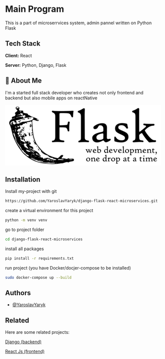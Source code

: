 # Main Program

This is a part of microserrvices system, admin pannel written on Python Flask


## Tech Stack

**Client:** React

**Server:** Python, Django, Flask


## 🚀 About Me
I'm a started full stack developer who creates not only frontend and backend but also mobile apps on reactNative

![Logo](./pngegg(1).png)



## Installation

Install my-project with git

```bash
https://github.com/YaroslavYaryk/django-flask-react-microservices.git
```

create a virtual environment for this project
```bash
python -m venv venv
```

go to project folder
```bash 
cd django-flask-react-microservices 
```

install all packages
```bash
pip install -r requirements.txt
```

run project (you have Docker/docjer-compose to be installed)
```bash 
sudo docker-compose up --build 
```

## Authors

- [@YaroslavYaryk](https://www.github.com/YaroslavYaryk)




## Related

Here are some related projects:

[Django (backend)](https://github.com/YaroslavYaryk/django-flask-react-microservices/)

[React Js (frontend)](https://github.com/YaroslavYaryk/django-flask-react-microservices/tree/react)